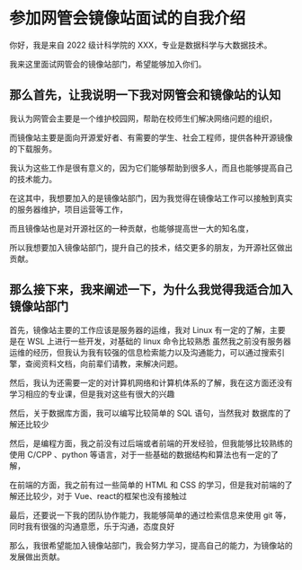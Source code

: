 # 参加网管会镜像站面试的自我介绍

你好，我是来自 2022 级计科学院的 XXX，专业是数据科学与大数据技术。

我来这里面试网管会的镜像站部门，希望能够加入你们。

## 那么首先，让我说明一下我对网管会和镜像站的认知

我认为网管会主要是一个维护校园网，帮助在校师生们解决网络问题的组织，

而镜像站主要是面向开源爱好者、有需要的学生、社会工程师，提供各种开源镜像的下载服务。

我认为这些工作是很有意义的，因为它们能够帮助到很多人，而且也能够提高自己的技术能力。

在这其中，我想要加入的是镜像站部门，因为我觉得在镜像站工作可以接触到真实的服务器维护，项目运营等工作，

而且镜像站也是对开源社区的一种贡献，也能够提高世一大的知名度，

所以我想要加入镜像站部门，提升自己的技术，结交更多的朋友，为开源社区做出贡献。

## 那么接下来，我来阐述一下，为什么我觉得我适合加入镜像站部门

首先，镜像站主要的工作应该是服务器的运维，我对 Linux 有一定的了解，主要是在 WSL 上进行一些开发，对基础的 linux 命令比较熟悉
虽然我之前没有服务器运维的经历，但我认为我有较强的信息检索能力以及沟通能力，可以通过搜索引擎，查阅资料文档，向前辈们请教，来解决问题。

然后，我认为还需要一定的对计算机网络和计算机体系的了解，我在这方面还没有学习相应的专业课，但是我对这些有很大的兴趣

然后，关于数据库方面，我可以编写比较简单的 SQL 语句，当然我对 数据库的了解还比较少

然后，是编程方面，我之前没有过后端或者前端的开发经验，但我能够比较熟练的使用 C/CPP 、python 等语言，对于一些基础的数据结构和算法也有一定的了解，

在前端的方面，我之前有过一些简单的 HTML 和 CSS 的学习，但是我对前端的了解还比较少，对于 Vue、react的框架也没有接触过

最后，还要说一下我的团队协作能力，我能够简单的通过检索信息来使用 git 等，同时我有很强的沟通意愿，乐于沟通，态度良好

那么，我很希望能加入镜像站部门，我会努力学习，提高自己的能力，为镜像站的发展做出贡献。
